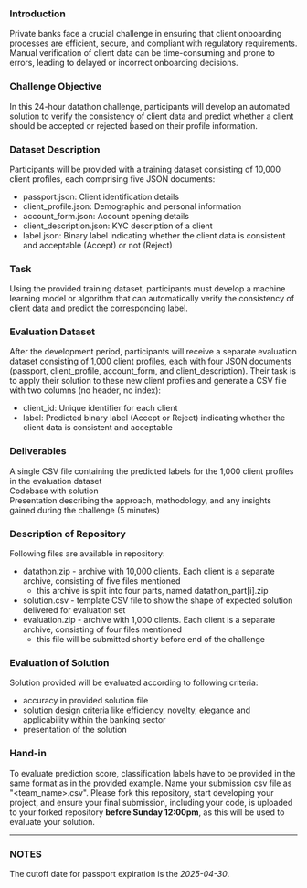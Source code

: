 ### Introduction
Private banks face a crucial challenge in ensuring that client onboarding processes are efficient, secure, and compliant with regulatory requirements. Manual verification of client data can be time-consuming and prone to errors, leading to delayed or incorrect onboarding decisions.

### Challenge Objective
In this 24-hour datathon challenge, participants will develop an automated solution to verify the consistency of client data and predict whether a client should be accepted or rejected based on their profile information.

### Dataset Description
Participants will be provided with a training dataset consisting of 10,000 client profiles, each comprising five JSON documents:

* passport.json: Client identification details
* client_profile.json: Demographic and personal information
* account_form.json: Account opening details
* client_description.json: KYC description of a client
* label.json: Binary label indicating whether the client data is consistent and acceptable (Accept) or not (Reject)

### Task
Using the provided training dataset, participants must develop a machine learning model or algorithm that can automatically verify the consistency of client data and predict the corresponding label.

### Evaluation Dataset
After the development period, participants will receive a separate evaluation dataset consisting of 1,000 client profiles, each with four JSON documents (passport, client_profile, account_form, and client_description). Their task is to apply their solution to these new client profiles and generate a CSV file with two columns (no header, no index):

* client_id: Unique identifier for each client
* label: Predicted binary label (Accept or Reject) indicating whether the client data is consistent and acceptable

### Deliverables
A single CSV file containing the predicted labels for the 1,000 client profiles in the evaluation dataset   
Codebase with solution   
Presentation describing the approach, methodology, and any insights gained during the challenge (5 minutes)

### Description of Repository
Following files are available in repository:

* datathon.zip - archive with 10,000 clients. Each client is a separate archive, consisting of five files mentioned
  * this archive is split into four parts, named datathon_part[i].zip
* solution.csv - template CSV file to show the shape of expected solution delivered for evaluation set
* evaluation.zip - archive with 1,000 clients. Each client is a separate archive, consisting of four files mentioned
  * this file will be submitted shortly before end of the challenge

### Evaluation of Solution
Solution provided will be evaluated according to following criteria:
* accuracy in provided solution file
* solution design criteria like efficiency, novelty, elegance and applicability within the banking sector
* presentation of the solution

### Hand-in
To evaluate prediction score, classification labels have to be provided in the same format as in the provided example. Name your submission csv file as "<team_name>.csv". Please fork this repository, start developing your project, and ensure your final submission, including your code, is uploaded to your forked repository **before Sunday 12:00pm**, as this will be used to evaluate your solution.

---

### NOTES

The cutoff date for passport expiration is the *2025-04-30*.